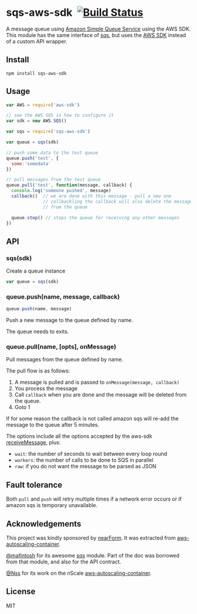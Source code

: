 # sqs-aws-sdk&nbsp;&nbsp;[![Build Status](https://travis-ci.org/mcollina/sqs-aws-sdk.png)](https://travis-ci.org/mcollina/sqs-aws-sdk)

A message queue using [Amazon Simple Queue
Service](http://docs.amazonwebservices.com/AWSSimpleQueueService/latest/APIReference/Welcome.html) using the AWS SDK.
This module has the same interface of [sqs](http://npm.im/sqs), but uses
the [AWS SDK](http://npm.im/aws-sdk) instead of a custom API wrapper.

## Install

```
npm install sqs-aws-sdk
```

## Usage

```js
var AWS = require('aws-sdk')

// see the AWS SQS in how to configure it
var sdk = new AWS.SQS()

var sqs = require('sqs-aws-sdk')

var queue = sqs(sdk)

// push some data to the test queue
queue.push('test', {
  some:'somedata'
})

// pull messages from the test queue
queue.pull('test', function(message, callback) {
  console.log('someone pushed', message)
  callback()  // we are done with this message - pull a new one
              // callbackling the callback will also delete the message
              // from the queue

  queue.stop() // stops the queue for receiving any other messages
})
```

## API

### sqs(sdk)


Create a queue instance

```js
var queue = sqs(sdk)
```

### queue.push(name, message, callback)

```js
queue.push(name, message)
```

Push a new message to the queue defined by name.

The queue needs to exits.


### queue.pull(name, [opts], onMessage)

Pull messages from the queue defined by name.

The pull flow is as follows:

1. A message is pulled and is passed to `onMessage(message, callback)`
2. You process the message
3. Call `callback` when you are done and the message will be deleted
   from the queue.
4. Goto 1

If for some reason the callback is not called amazon sqs will re-add the
message to the queue after 5 minutes.

The options include all the options accepted by the aws-sdk
[receiveMessage](http://docs.aws.amazon.com/AWSJavaScriptSDK/latest/AWS/SQS.html#receiveMessage-property), plus:

* `wait`: the number of seconds to wait between every loop round
* `workers`: the number of calls to be done to SQS in parallel
* `raw`: if you do not want the message to be parsed as JSON

## Fault tolerance

Both `pull` and `push` will retry multiple times if a network error
occurs or if amazon sqs is temporary unavailable.

## Acknowledgements

This project was kindly sponsored by [nearForm](http://nearform.com).
It was extracted from [aws-autoscaling-container](http://npm.im/aws-autoscaling-container).

[@mafintosh](http://github.com/mafintosh) for its awesome
[sqs](http://npm.im/sqs) module. Part of the doc was borrowed from that
module, and also for the API contract.

[@Nss](http://github.com) for its work on the nScale
[aws-autoscaling-container](http://npm.im/aws-autoscaling-container).

## License

MIT
